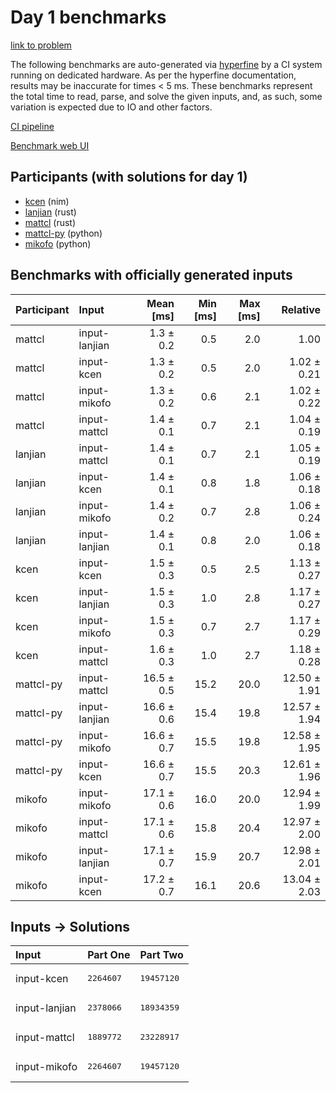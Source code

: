 # Day 1 benchmarks

[link to problem](https://adventofcode.com/2024/day/1)

The following benchmarks are auto-generated via
[hyperfine](https://github.com/sharkdp/hyperfine) by a CI system running on
dedicated hardware. As per the hyperfine documentation, results may be
inaccurate for times < 5 ms. These benchmarks represent the total time to read,
parse, and solve the given inputs, and, as such, some variation is expected due
to IO and other factors.

[CI pipeline](http://ci.papercode.net:8080/teams/main/pipelines/aoc2024)

[Benchmark web UI](https://aoc.ancalagon.black)


## Participants (with solutions for day 1)

- [kcen](https://github.com/kcen/aoc2024) (nim)
- [lanjian](https://github.com/lanjian/aoc-2024) (rust)
- [mattcl](https://github.com/mattcl/aoc2024) (rust)
- [mattcl-py](https://github.com/mattcl/aoc2024-py) (python)
- [mikofo](https://github.com/mikofo/aoc2024) (python)


## Benchmarks with officially generated inputs

| Participant | Input | Mean [ms] | Min [ms] | Max [ms] | Relative |
|:---|:---|---:|---:|---:|---:|
| mattcl | input-lanjian | 1.3 ± 0.2 | 0.5 | 2.0 | 1.00 |
| mattcl | input-kcen | 1.3 ± 0.2 | 0.5 | 2.0 | 1.02 ± 0.21 |
| mattcl | input-mikofo | 1.3 ± 0.2 | 0.6 | 2.1 | 1.02 ± 0.22 |
| mattcl | input-mattcl | 1.4 ± 0.1 | 0.7 | 2.1 | 1.04 ± 0.19 |
| lanjian | input-mattcl | 1.4 ± 0.1 | 0.7 | 2.1 | 1.05 ± 0.19 |
| lanjian | input-kcen | 1.4 ± 0.1 | 0.8 | 1.8 | 1.06 ± 0.18 |
| lanjian | input-mikofo | 1.4 ± 0.2 | 0.7 | 2.8 | 1.06 ± 0.24 |
| lanjian | input-lanjian | 1.4 ± 0.1 | 0.8 | 2.0 | 1.06 ± 0.18 |
| kcen | input-kcen | 1.5 ± 0.3 | 0.5 | 2.5 | 1.13 ± 0.27 |
| kcen | input-lanjian | 1.5 ± 0.3 | 1.0 | 2.8 | 1.17 ± 0.27 |
| kcen | input-mikofo | 1.5 ± 0.3 | 0.7 | 2.7 | 1.17 ± 0.29 |
| kcen | input-mattcl | 1.6 ± 0.3 | 1.0 | 2.7 | 1.18 ± 0.28 |
| mattcl-py | input-mattcl | 16.5 ± 0.5 | 15.2 | 20.0 | 12.50 ± 1.91 |
| mattcl-py | input-lanjian | 16.6 ± 0.6 | 15.4 | 19.8 | 12.57 ± 1.94 |
| mattcl-py | input-mikofo | 16.6 ± 0.7 | 15.5 | 19.8 | 12.58 ± 1.95 |
| mattcl-py | input-kcen | 16.6 ± 0.7 | 15.5 | 20.3 | 12.61 ± 1.96 |
| mikofo | input-mikofo | 17.1 ± 0.6 | 16.0 | 20.0 | 12.94 ± 1.99 |
| mikofo | input-mattcl | 17.1 ± 0.6 | 15.8 | 20.4 | 12.97 ± 2.00 |
| mikofo | input-lanjian | 17.1 ± 0.7 | 15.9 | 20.7 | 12.98 ± 2.01 |
| mikofo | input-kcen | 17.2 ± 0.7 | 16.1 | 20.6 | 13.04 ± 2.03 |


## Inputs -> Solutions

| Input | Part One | Part Two |
|:---|:---|:---|
|input-kcen|<pre>2264607</pre>|<pre>19457120</pre>|
|input-lanjian|<pre>2378066</pre>|<pre>18934359</pre>|
|input-mattcl|<pre>1889772</pre>|<pre>23228917</pre>|
|input-mikofo|<pre>2264607</pre>|<pre>19457120</pre>|